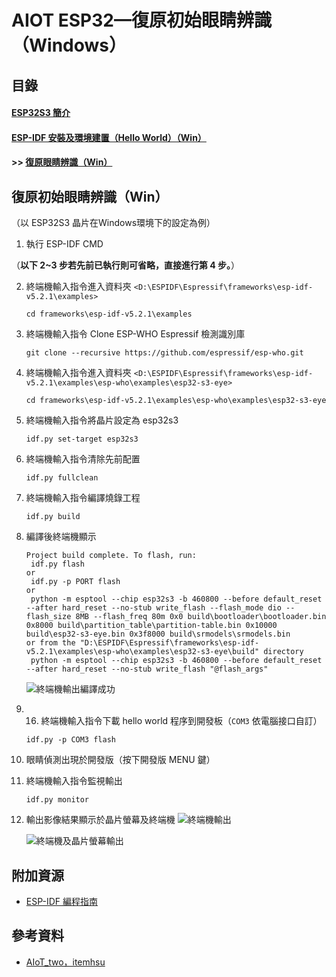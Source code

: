 # AIOT ESP32—復原初始眼睛辨識（Windows）

## 目錄
#### [ESP32S3 簡介](https://hackmd.io/zI9JMEdBTy2z-ektNHygmA?edit)
#### [ESP-IDF 安裝及環境建置（Hello World）（Win）](https://hackmd.io/tRP9xLiiQpmnTxIsSlCNLw?view)
#### >> [復原眼睛辨識（Win）](https://hackmd.io/pgEcdY5JRlq2X1GM3NILmw?view)

## 復原初始眼睛辨識（Win）
（以 ESP32S3 晶片在Windows環境下的設定為例）

1. 執行 ESP-IDF CMD

（**以下 2~3 步若先前已執行則可省略，直接進行第 4 步。**）

2. 終端機輸入指令進入資料夾
   `<D:\ESPIDF\Espressif\frameworks\esp-idf-v5.2.1\examples>`
   ```
   cd frameworks\esp-idf-v5.2.1\examples
   ```
   
3. 終端機輸入指令 Clone ESP-WHO Espressif 檢測識別庫
   ```
   git clone --recursive https://github.com/espressif/esp-who.git
   ```

4. 終端機輸入指令進入資料夾 `<D:\ESPIDF\Espressif\frameworks\esp-idf-v5.2.1\examples\esp-who\examples\esp32-s3-eye>`
    ```
    cd frameworks\esp-idf-v5.2.1\examples\esp-who\examples\esp32-s3-eye
    ```
    
5. 終端機輸入指令將晶片設定為 esp32s3
    ```
    idf.py set-target esp32s3
    ```
6. 終端機輸入指令清除先前配置
    ```
    idf.py fullclean
    ```

7. 終端機輸入指令編譯燒錄工程
    ```
    idf.py build
    ```
    
8. 編譯後終端機顯示
    ```
    Project build complete. To flash, run:
     idf.py flash
    or
     idf.py -p PORT flash
    or
     python -m esptool --chip esp32s3 -b 460800 --before default_reset --after hard_reset --no-stub write_flash --flash_mode dio --flash_size 8MB --flash_freq 80m 0x0 build\bootloader\bootloader.bin 0x8000 build\partition_table\partition-table.bin 0x10000 build\esp32-s3-eye.bin 0x3f8000 build\srmodels\srmodels.bin
    or from the "D:\ESPIDF\Espressif\frameworks\esp-idf-v5.2.1\examples\esp-who\examples\esp32-s3-eye\build" directory
     python -m esptool --chip esp32s3 -b 460800 --before default_reset --after hard_reset --no-stub write_flash "@flash_args"
    ```
    ![終端機輸出編譯成功](https://hackmd.io/_uploads/SkvwgZlHA.png)

9. 16. 終端機輸入指令下載 hello world 程序到開發板（`COM3` 依電腦接口自訂）
    ```
    idf.py -p COM3 flash 
    ```
    
10. 眼睛偵測出現於開發版（按下開發版 MENU 鍵）

11. 終端機輸入指令監視輸出
    ```
    idf.py monitor
    ```

12. 輸出影像結果顯示於晶片螢幕及終端機
    ![終端機輸出](https://hackmd.io/_uploads/ByPyMblB0.png)
    
    ![終端機及晶片螢幕輸出](https://hackmd.io/_uploads/ByRszWlSR.jpg)

## 附加資源
- [ESP-IDF 編程指南](https://espressif-docs.readthedocs-hosted.com/projects/esp-idf/zh-cn/latest/get-started/index.html) 

## 參考資料
- [AIoT_two，itemhsu](https://github.com/itemhsu/AIoT_two) 
